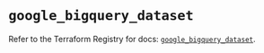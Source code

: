 # `google_bigquery_dataset`

Refer to the Terraform Registry for docs: [`google_bigquery_dataset`](https://registry.terraform.io/providers/hashicorp/google-beta/5.26.0/docs/resources/google_bigquery_dataset).
